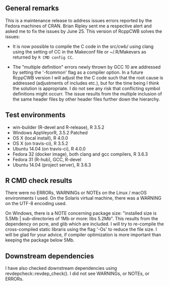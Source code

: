 ## General remarks

This is a maintenance release to address issues errors reported by the Fedora machines of CRAN. Brian Ripley sent me a respective alert and asked me to fix the issues by June 25. This version of RcppCWB solves the issues:

- It is now possible to compile the C code in the src/cwb/ using clang using the setting of CC in the Makeconf file or ~/.R/Makevars as returned by `R CMD config CC`.

- The "multiple definition" errors newly thrown by GCC 10 are addressed by setting the '-fcommon' flag as a compiler option. In a future RcppCWB version I will adjust the the C code such that the root cause is addressed (adjustments of includes etc.), but for the time being I think the solution is appropriate. I do not see any risk that conflicting symbol definitions might occurr. The issue results from the multiple inclusion of the same header files by other header files further down the hierarchy.


## Test environments

* win-builder (R-devel and R-release), R 3.5.2
* Windows AppVeyorR, 3.5.2 Patched
* OS X (local install), R 4.0.0
* OS X (on travis-ci), R 3.5.2
* Ubuntu 14.04 (on travis-ci), R 4.0.0
* Fedora 32 (docker image), both clang and gcc compilers, R 3.6.3 
* Fedora 31 (R-hub), GCC, R-devel
* Ubuntu 14.04 (project server), R 3.6.3


## R CMD check results

There were no ERRORs, WARNINGs or NOTEs on the Linux / macOS environments I used. On the Solaris 
virtual machine, there was a WARNING on the UTF-8 encoding used.

On Windows, there is a NOTE concerning package size: "installed size is  5.5Mb | sub-directories of 1Mb or more: libs 5.2Mb". This results from the dependency on pcre, and glib which are included. I will try to re-compile the cross-compiled static libraris using the flag '-Os' to reduce the file size. I will be glad for your advice, if compiler optimization is more important than keeping the package below 5Mb.


## Downstream dependencies

I have also checked downstream dependencies using revdepcheck::revdep_check(). I did not see WARNINGs, or NOTEs, or ERRORs.
